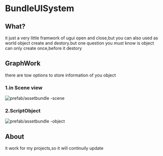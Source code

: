 # BundleUISystem
## What?
  it just a very little framwork of ugui open and close,but you can also used as world object create and destory.but one question you must
  know is object can only create once,before it destory
## GraphWork
  there are tow options to store information of you object
  ### 1.in Scene view 
  ![prefab/assetbundle -scene](Pics/1.png)
  ### 2.ScriptObject
  ![prefab/assetbundle -object](Pics/2.png)
## About
  it work for my projects,so it will continuily update
  
